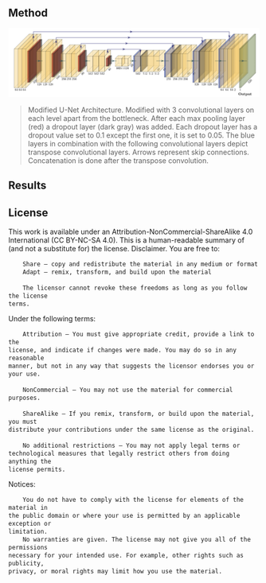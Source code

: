 ## Method

![](/figures/net.png)
> Modified U-Net Architecture. Modified with 3 convolutional layers on each level apart from the bottleneck. After each max pooling layer (red) a dropout layer (dark gray) was added. Each dropout layer has a dropout value set to $0.1$ except the first one, it is set to $0.05$. The blue layers in combination with the following convolutional layers depict transpose convolutional layers. Arrows represent skip connections. Concatenation is done after the transpose convolution.

## Results


## License
This work is available under an Attribution-NonCommercial-ShareAlike 4.0
International (CC BY-NC-SA 4.0).
This is a human-readable summary of (and not a substitute for) the license.
Disclaimer.
You are free to:
```
    Share — copy and redistribute the material in any medium or format
    Adapt — remix, transform, and build upon the material

    The licensor cannot revoke these freedoms as long as you follow the license
terms.
```
Under the following terms:
```
    Attribution — You must give appropriate credit, provide a link to the
license, and indicate if changes were made. You may do so in any reasonable
manner, but not in any way that suggests the licensor endorses you or your use.

    NonCommercial — You may not use the material for commercial purposes.

    ShareAlike — If you remix, transform, or build upon the material, you must
distribute your contributions under the same license as the original.

    No additional restrictions — You may not apply legal terms or
technological measures that legally restrict others from doing anything the
license permits.
```
Notices:
```
    You do not have to comply with the license for elements of the material in
the public domain or where your use is permitted by an applicable exception or
limitation.
    No warranties are given. The license may not give you all of the permissions
necessary for your intended use. For example, other rights such as publicity,
privacy, or moral rights may limit how you use the material.
```
